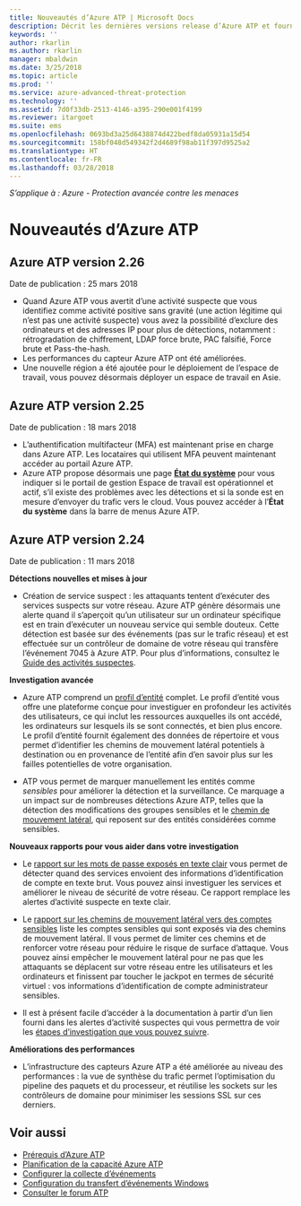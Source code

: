 ```yaml
---
title: Nouveautés d’Azure ATP | Microsoft Docs
description: Décrit les dernières versions release d’Azure ATP et fournit des informations sur les nouveautés de chaque version.
keywords: ''
author: rkarlin
ms.author: rkarlin
manager: mbaldwin
ms.date: 3/25/2018
ms.topic: article
ms.prod: ''
ms.service: azure-advanced-threat-protection
ms.technology: ''
ms.assetid: 7d0f33db-2513-4146-a395-290e001f4199
ms.reviewer: itargoet
ms.suite: ems
ms.openlocfilehash: 0693bd3a25d6438874d422bedf8da05931a15d54
ms.sourcegitcommit: 158bf048d549342f2d4689f98ab11f397d9525a2
ms.translationtype: HT
ms.contentlocale: fr-FR
ms.lasthandoff: 03/28/2018
---
```

*S’applique à : Azure - Protection avancée contre les menaces*


# <a name="whats-new-in-azure-atp"></a>Nouveautés d’Azure ATP 

## <a name="azure-atp-release-226"></a>Azure ATP version 2.26

Date de publication : 25 mars 2018

- Quand Azure ATP vous avertit d’une activité suspecte que vous identifiez comme activité positive sans gravité (une action légitime qui n’est pas une activité suspecte) vous avez la possibilité d’exclure des ordinateurs et des adresses IP pour plus de détections, notamment : rétrogradation de chiffrement, LDAP force brute, PAC falsifié, Force brute et Pass-the-hash.
-   Les performances du capteur Azure ATP ont été améliorées.
-   Une nouvelle région a été ajoutée pour le déploiement de l’espace de travail, vous pouvez désormais déployer un espace de travail en Asie. 


## <a name="azure-atp-release-225"></a>Azure ATP version 2.25

Date de publication : 18 mars 2018

- L’authentification multifacteur (MFA) est maintenant prise en charge dans Azure ATP. Les locataires qui utilisent MFA peuvent maintenant accéder au portail Azure ATP.
- Azure ATP propose désormais une page [**État du système**](https://health.atp.azure.com/) pour vous indiquer si le portail de gestion Espace de travail est opérationnel et actif, s’il existe des problèmes avec les détections et si la sonde est en mesure d’envoyer du trafic vers le cloud. Vous pouvez accéder à l’**État du système** dans la barre de menus Azure ATP.


## <a name="azure-atp-release-224"></a>Azure ATP version 2.24

Date de publication : 11 mars 2018

**Détections nouvelles et mises à jour**
  - Création de service suspect : les attaquants tentent d’exécuter des services suspects sur votre réseau. Azure ATP génère désormais une alerte quand il s’aperçoit qu’un utilisateur sur un ordinateur spécifique est en train d’exécuter un nouveau service qui semble douteux. Cette détection est basée sur des événements (pas sur le trafic réseau) et est effectuée sur un contrôleur de domaine de votre réseau qui transfère l’événement 7045 à Azure ATP. Pour plus d’informations, consultez le [Guide des activités suspectes](suspicious-activity-guide.md).

**Investigation avancée**
  - Azure ATP comprend un [profil d’entité](entity-profiles.md) complet. Le profil d’entité vous offre une plateforme conçue pour investiguer en profondeur les activités des utilisateurs, ce qui inclut les ressources auxquelles ils ont accédé, les ordinateurs sur lesquels ils se sont connectés, et bien plus encore. Le profil d’entité fournit également des données de répertoire et vous permet d’identifier les chemins de mouvement latéral potentiels à destination ou en provenance de l’entité afin d’en savoir plus sur les failles potentielles de votre organisation.

  - ATP vous permet de marquer manuellement les entités comme *sensibles* pour améliorer la détection et la surveillance. Ce marquage a un impact sur de nombreuses détections Azure ATP, telles que la détection des modifications des groupes sensibles et le [chemin de mouvement latéral](use-case-lateral-movement-path.md), qui reposent sur des entités considérées comme sensibles.

**Nouveaux rapports pour vous aider dans votre investigation**
  - Le [rapport sur les mots de passe exposés en texte clair](reports.md) vous permet de détecter quand des services envoient des informations d’identification de compte en texte brut. Vous pouvez ainsi investiguer les services et améliorer le niveau de sécurité de votre réseau. Ce rapport remplace les alertes d’activité suspecte en texte clair.
  - Le [rapport sur les chemins de mouvement latéral vers des comptes sensibles](reports.md) liste les comptes sensibles qui sont exposés via des chemins de mouvement latéral. Il vous permet de limiter ces chemins et de renforcer votre réseau pour réduire le risque de surface d’attaque. Vous pouvez ainsi empêcher le mouvement latéral pour ne pas que les attaquants se déplacent sur votre réseau entre les utilisateurs et les ordinateurs et finissent par toucher le jackpot en termes de sécurité virtuel : vos informations d’identification de compte administrateur sensibles.

- Il est à présent facile d’accéder à la documentation à partir d’un lien fourni dans les alertes d’activité suspectes qui vous permettra de voir les [étapes d’investigation que vous pouvez suivre](suspicious-activity-guide.md). 

**Améliorations des performances**
 -  L’infrastructure des capteurs Azure ATP a été améliorée au niveau des performances : la vue de synthèse du trafic permet l’optimisation du pipeline des paquets et du processeur, et réutilise les sockets sur les contrôleurs de domaine pour minimiser les sessions SSL sur ces derniers.

## <a name="see-also"></a>Voir aussi
- [Prérequis d’Azure ATP](atp-prerequisites.md)
- [Planification de la capacité Azure ATP](atp-capacity-planning.md)
- [Configurer la collecte d’événements](configure-event-collection.md)
- [Configuration du transfert d’événements Windows](configure-event-forwarding.md#configuring-windows-event-forwarding)
- [Consulter le forum ATP](https://aka.ms/azureatpcommunity)